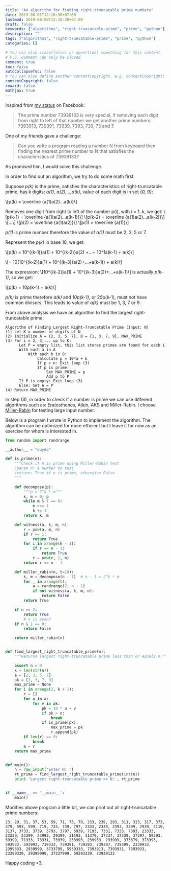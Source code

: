 ```yaml
---
title: "An algorithm for finding right-truncatable prime numbers"
date: 2019-08-01T12:10:30+07:00
lastmod: 2019-08-06T12:10:30+07:00
draft: false
keywords: ["algorithms", "right-truncatable-prime", "prime", "python"]
description: ""
tags: ["algorithms", "right-truncatable-prime", "prime", "python"]
categories: []

# You can also close(false) or open(true) something for this content.
# P.S. comment can only be closed
comment: true
toc: false
autoCollapseToc: false
# You can also define another contentCopyright. e.g. contentCopyright: "This is another copyright."
contentCopyright: false
reward: false
mathjax: true
---
```


Inspired from [my status](https://www.facebook.com/doquocduy/posts/10212275741143230) on Facebook:

> The prime number 73939133 is very special, if removing each digit from right to left of that number we get another prime numbers: 7393913, 739391, 73939, 7393, 739, 73 and 7.

One of my friends gave a challenge:

> Can you write a program reading a number N from keyboard then finding the nearest prime number to N that satisfies the characteristics of 73939133?

As promised him, I would solve this challenge.

<!--more-->

In order to find out an algorithm, we try to do some math first.

Suppose *p(k)* is the prime, satisfies the characteristics of right-truncatable prime, has k digits: *a(1), a(2),...,a(k)*, value of each digit is in set *{0, 9}*:

\\[p(k) = \overline {a(1)a(2)...a(k)}\\]

Removes one digit from right to left of the number p(i), with i = 1..k, we get:
\\[p(k-1) = \overline {a(1)a(2)...a(k-1)}\\]
\\[p(k-2) = \overline {a(1)a(2)...a(k-2)}\\]
\\[...\\]
\\[p(2) = \overline {a(1)a(2)}\\]
\\[p(1) = \overline {a(1)}\\]

*p(1)* is prime number therefore the value of *a(1)* must be 2, 3, 5 or 7.

Represent the *p(k)* in base 10, we get:

\\[p(k) = 10^{(k-1)}a(1) + 10^{(k-2)}a(2) +...+ 10^1a(k-1) + a(k)\\]


\\[= 10(10^{(k-2)}a(1) + 10^{(k-3)}a(2)+...+a(k-1)) + a(k)\\]

The expression:
\\[10^{(k-2)}a(1) + 10^{(k-3)}a(2)+...+a(k-1)\\]
is actually *p(k-1)*, so we get:

\\[p(k) = 10p(k-1) + a(k)\\]

*p(k)* is prime therefore *a(k)* and *10p(k-1)*, or 2*5*p(k-1), must not have common divisors. This leads to value of *a(k)* must be 1, 3, 7 or 9.

From above analysis we have an algorithm to find the largest right-truncatable prime:
```
Algorithm of Finding Largest Right-Truncatable Prime (Input: N)
(1) Let K = number of digits of N
(2) Initialize A = {2, 3, 5, 7}, B = {1, 3, 7, 9}, MAX_PRIME
(3) For i = 2, 3,... up to K:
      Let P = empty list, this list stores primes are found for each i
      With each a in A
          With each b in B:
              Calculate p = 10*a + b
              If p > n: Exit loop (3)
              If p is prime:
                  Set MAX_PRIME = p
                  Add p to P
      If P is empty: Exit loop (3)
      Else: Set A = P
(4) Return MAX_PRIME
```
In step (3), in order to check if a number is prime we can use different algorithms such as: Eratosthenes, Atkin, AKS and Miller-Rabin. I choose [Miller-Rabin](https://en.wikipedia.org/wiki/Miller%E2%80%93Rabin_primality_test) for testing large input number.

Below is a program I wrote in Python to implement the algorithm. The algorithm can be optimized for more efficient but I leave it for now as an exercise for whom is interested in.

```python
from random import randrange

__author__ = "duydo"

def is_prime(n):
    """Check if n is prime using Miller-Robin test
    :param n: a number to test
    :return: True if n is prime, otherwise False
    """

    def decompose(p):
        """p = 2^k * m"""
        k, m = 0, p
        while m & 1 == 0:
            m >>= 1
            k += 1
        return k, m

    def witness(a, k, m, n):
        r = pow(a, m, n)
        if r == 1:
            return True
        for i in xrange(k - 1):
            if r == n - 1:
                return True
            r = pow(r, 2, n)
        return r == n - 1

    def miller_rabin(n, t=10):
        k, m = decompose(n - 1)  # n - 1 = 2^k * m
        for _ in xrange(t):
            a = randrange(2, n - 1)
            if not witness(a, k, m, n):
                return False
        return True

    if n == 2:
        return True
        # n is even?
    if n & 1 == 0:
        return False

    return miller_rabin(n)


def find_largest_right_truncatable_prime(n):
    """Returns largest right-truncatable prime less than or equals n."""

    assert n > 0
    k = len(str(n))
    a = [2, 3, 5, 7]
    ak = [1, 3, 7, 9]
    max_prime = None
    for i in xrange(2, k + 1):
        r = []
        for u in a:
            for v in ak:
                pk = 10 * u + v
                if pk > n:
                    break
                if is_prime(pk):
                    max_prime = pk
                    r.append(pk)
        if len(r) == 0:
            break
        a = r
    return max_prime


def main():
    n = raw_input('Enter N: ')
    rt_prime = find_largest_right_truncatable_prime(int(n))
    print 'Largest right-truncatable prime <= N:', rt_prime


if __name__ == '__main__':
    main()
```

Modifies above program a little bit, we can print out all right-truncatable prime numbers:

`23, 29, 31, 37, 53, 59, 71, 73, 79, 233, 239, 293, 311, 313, 317, 373,
379, 593, 599, 719, 733, 739, 797, 2333, 2339, 2393, 2399, 2939, 3119,
3137, 3733, 3739, 3793, 3797, 5939, 7193, 7331, 7333, 7393, 23333, 23339,
23399, 23993, 29399, 31193, 31379, 37337, 37339, 37397, 59393, 59399,
71933, 73331, 73939, 233993, 239933, 293999, 373379, 373393, 593933,
593993, 719333, 739391, 739393, 739397, 739399, 2339933, 2399333, 2939999,
3733799, 5939333, 7393913, 7393931, 7393933, 23399339, 29399999, 37337999,
59393339, 73939133`

Happy coding <3.
